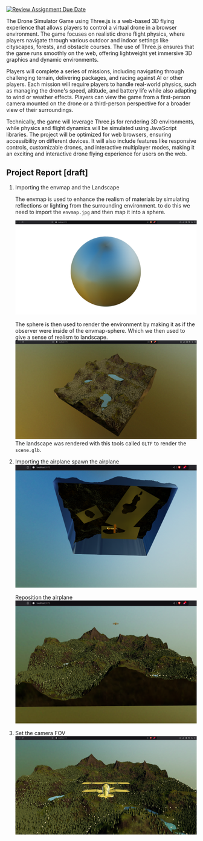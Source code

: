 [![Review Assignment Due Date](https://classroom.github.com/assets/deadline-readme-button-22041afd0340ce965d47ae6ef1cefeee28c7c493a6346c4f15d667ab976d596c.svg)](https://classroom.github.com/a/ZUtYscbQ)

The Drone Simulator Game using Three.js is a web-based 3D flying experience that allows players to control a virtual drone in a browser environment. The game focuses on realistic drone flight physics, where players navigate through various outdoor and indoor settings like cityscapes, forests, and obstacle courses. The use of Three.js ensures that the game runs smoothly on the web, offering lightweight yet immersive 3D graphics and dynamic environments.

Players will complete a series of missions, including navigating through challenging terrain, delivering packages, and racing against AI or other players. Each mission will require players to handle real-world physics, such as managing the drone's speed, altitude, and battery life while also adapting to wind or weather effects. Players can view the game from a first-person camera mounted on the drone or a third-person perspective for a broader view of their surroundings.

Technically, the game will leverage Three.js for rendering 3D environments, while physics and flight dynamics will be simulated using JavaScript libraries. The project will be optimized for web browsers, ensuring accessibility on different devices. It will also include features like responsive controls, customizable drones, and interactive multiplayer modes, making it an exciting and interactive drone flying experience for users on the web.

## Project Report [draft]

1. Importing the envmap and the Landscape

   The envmap is used to enhance the realism of materials by simulating reflections or lighting from the surrounding environment. to do this we need to import the `envmap.jpg` and then map it into a sphere.

   ![alt text](<img/Screenshot from 2024-11-30 16-33-59.png>)

   The sphere is then used to render the environment by making it as if the observer were inside of the envmap-sphere. Which we then used to give a sense of realism to landscape.
   ![alt text](<img/Screenshot from 2024-11-30 17-51-55.png>)
   The landscape was rendered with this tools called `GLTF` to render the `scene.glb`.

2. Importing the airplane
   spawn the airplane
   ![alt text](<img/Screenshot from 2024-11-30 21-24-56.png>)

   Reposition the airplane
   ![alt text](<img/Screenshot from 2024-11-30 21-40-35.png>)

3. Set the camera FOV
   ![alt text](<img/Screenshot from 2024-12-01 00-15-04.png>)

